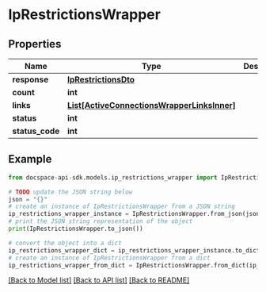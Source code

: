 # IpRestrictionsWrapper

## Properties

Name | Type | Description | Notes
------------ | ------------- | ------------- | -------------
**response** | [**IpRestrictionsDto**](IpRestrictionsDto.md) |  | [optional] 
**count** | **int** |  | [optional] 
**links** | [**List[ActiveConnectionsWrapperLinksInner]**](ActiveConnectionsWrapperLinksInner.md) |  | [optional] 
**status** | **int** |  | [optional] 
**status_code** | **int** |  | [optional] 

## Example

```python
from docspace-api-sdk.models.ip_restrictions_wrapper import IpRestrictionsWrapper

# TODO update the JSON string below
json = "{}"
# create an instance of IpRestrictionsWrapper from a JSON string
ip_restrictions_wrapper_instance = IpRestrictionsWrapper.from_json(json)
# print the JSON string representation of the object
print(IpRestrictionsWrapper.to_json())

# convert the object into a dict
ip_restrictions_wrapper_dict = ip_restrictions_wrapper_instance.to_dict()
# create an instance of IpRestrictionsWrapper from a dict
ip_restrictions_wrapper_from_dict = IpRestrictionsWrapper.from_dict(ip_restrictions_wrapper_dict)
```
[[Back to Model list]](../README.md#documentation-for-models) [[Back to API list]](../README.md#documentation-for-api-endpoints) [[Back to README]](../README.md)


